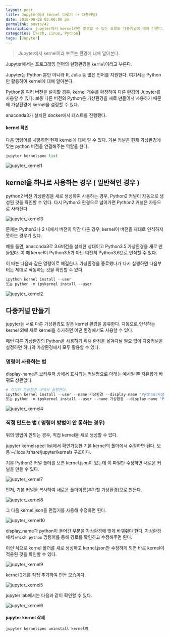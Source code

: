 ```yaml
---
layout: post
title: Jupyter에서 kernel 다루기 (+ 다중커널)
date: 2018-09-28 03:00:00 pm
permalink: posts/42
description: jupyter에서 kernel관련 발생할 수 있는 오류와 다중커널에 대해 다룬다.
categories: [Tech, Linux, Python]
tags: [Jupyter] 
---
```


> Jupyter에서 kernel이라 부르는 환경에 대해 알아본다.

Jupyter에서는 프로그래밍 언어의 실행환경을 `kernel`이라고 부른다. 

Jupyter는 Python 뿐만 아니라 R, Julia 등 많은 언어를 지원한다. 여기서는 Python만 활용하여 kernel에 대해 알아본다. 

Python을 여러 버전을 설치할 경우, kernel 개수를 확장하여 다른 환경의 Jupyter를 사용할 수 있다. 보통 다른 버전의 Python은 가상환경을 새로 만들어서 사용하기 때문에 가상환경에 kernel을 설정할 수 있다.

anaconda3가 설치된 docker에서 테스트를 진행했다.

#### kernel 확인

다음 명령어를 사용하면 현재 kernel에 대해 알 수 있다. 기본 커널은 현재 가상환경에 맞는 python 버전을 연결해주는 역할을 한다.

``` python
jupyter kernelspec list
```

![jupyter_kernel1]({{site.baseurl}}/assets/img/linux/jupyter_kernel1.png)

## kernel을 하나로 사용하는 경우 ( 일반적인 경우 )

python2 버전 가상환경을 새로 생성하여 사용하는 경우, Python2 커널이 자동으로 생성된 것을 확인할 수 있다. 다시 Python3 환경으로 넘어가면 Python2 커널은 자동으로 사라진다.

![jupyter_kernel3]({{site.baseurl}}/assets/img/linux/jupyter_kernel3.png)

문제는 Python3나 2 내에서 버전이 약간 다른 경우, kernel이 버전을 제대로 인식하지 못하는 경우가 있다.

예를 들면, anaconda3로 3.6버전을 설치한 상태이고 Python3.5 가상환경을 새로 만들었다. 이 때 kernel이 Python3.5가 아닌 여전히 Python3.6으로 인식할 수 있다.

이 때는 다음과 같은 명령어로 해결한다. 가상환경을 종료했다가 다시 실행하면 다음부터는 제대로 작동하는 것을 확인할 수 있다.

``` python
ipython kernel install --user
또는 python -m ipykernel install --user
```

![jupyter_kernel2]({{site.baseurl}}/assets/img/linux/jupyter_kernel2.png)

## 다중커널 만들기

jupyter는 서로 다른 가상환경도 같은 kernel 환경을 공유한다. 자동으로 인식하는 kernel 외에 새로 kernel을 추가하면 어떤 환경에서도 사용할 수 있다.

매번 다른 가상환경의 Python을 사용하기 위해 환경을 옮겨다닐 필요 없이 다중커널을 설정하면 하나의 가상환경에서 모두 활용할 수 있다. 

### 명령어 사용하는 법

display-name은 브라우저 상에서 표시되는 커널명으로 아래는 예시일 뿐 자유롭게 바꿔도 상관없다.

``` python
# 각각의 가상환경 내에서 실행한다.
ipython kernel install --user --name 가상환경 --display-name "Python(가상환경)"
또는 python -m ipykernel install --user --name 가상환경 --display-name "Python(가상환경)"
```

![jupyter_kernel4]({{site.baseurl}}/assets/img/linux/jupyter_kernel4.png)

### 직접 만드는 법 ( 명령어 방법이 안 통하는 경우)

위의 방법이 안되는 경우, 직접 kernel을 새로 생성할 수 있다.

jupyter kernelspecl list에서 확인가능한 기본 kernel의 폴더에서 수정하면 된다. 보통 ~/.local/share/jupyter/kernels 구조이다.

기본 Python3 커널 폴더를 보면 kernel.json이 있는데 이 파일만 수정하면 새로운 커널을 만들 수 있다.

![jupyter_kernel7]({{site.baseurl}}/assets/img/linux/jupyter_kernel7.png)

먼저, 기본 커널을 복사하여 새로운 폴더이름(추가할 가상환경)으로 만든다.

![jupyter_kernel8]({{site.baseurl}}/assets/img/linux/jupyter_kernel8.png)

그 다음 kernel.json을 편집기를 사용해 수정하면 된다.

![jupyter_kernel10]({{site.baseurl}}/assets/img/linux/jupyter_kernel10.png)

display_name과 python이 들어간 부분을 가상환경에 맞게 바꿔줘야 한다. 가상환경에서 `which python` 명령어를 통해 경로를 확인하고 수정해주면 된다.

이런 식으로 kernel 폴더를 새로 생성하고 kernel.json만 수정하게 되면 바로 kernel이 적용된 것을 확인할 수 있다.

![jupyter_kernel9]({{site.baseurl}}/assets/img/linux/jupyter_kernel9.png)



kernel 2개를 직접 추가하여 만든 모습이다.

![jupyter_kernel5]({{site.baseurl}}/assets/img/linux/jupyter_kernel5.png)

jupyter lab에서는 다음과 같이 확인할 수 있다.

![jupyter_kernel6]({{site.baseurl}}/assets/img/linux/jupyter_kernel6.png)

#### jupyter kernel 삭제

``` python
jupyter kernelspec uninstall kernel명
```
